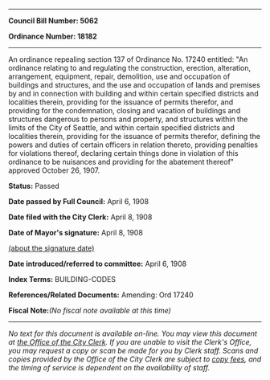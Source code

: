 

********

**Council Bill Number: 5062**
   
**Ordinance Number: 18182**
********

 An ordinance repealing section 137 of Ordinance No. 17240 entitled: "An ordinance relating to and regulating the construction, erection, alteration, arrangement, equipment, repair, demolition, use and occupation of buildings and structures, and the use and occupation of lands and premises by and in connection with building and within certain specified districts and localities therein, providing for the issuance of permits therefor, and providing for the condemnation, closing and vacation of buildings and structures dangerous to persons and property, and structures within the limits of the City of Seattle, and within certain specified districts and localities therein, providing for the issuance of permits therefor, defining the powers and duties of certain officers in relation thereto, providing penalties for violations thereof, declaring certain things done in violation of this ordinance to be nuisances and providing for the abatement thereof" approved October 26, 1907.

**Status:** Passed
   
**Date passed by Full Council:** April 6, 1908
   
**Date filed with the City Clerk:** April 8, 1908
   
**Date of Mayor's signature:** April 8, 1908
   
[(about the signature date)](/~public/approvaldate.htm)
   
   
   
**Date introduced/referred to committee:** April 6, 1908
   
   
**Index Terms:** BUILDING-CODES

**References/Related Documents:** Amending: Ord 17240

**Fiscal Note:**_(No fiscal note available at this time)_
********

_No text for this document is available on-line. You may view this document at [the Office of the City Clerk](http://www.seattle.gov/leg/clerk/contactUs.htm). If you are unable to visit the Clerk's Office, you may request a copy or scan be made for you by Clerk staff. Scans and copies provided by the Office of the City Clerk are subject to [copy fees](http://clerk.seattle.gov/~public/clerkfees.htm), and the timing of service is dependent on the availability of staff._

